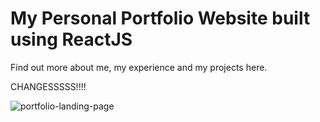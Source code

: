 # My Personal Portfolio Website built using ReactJS
Find out more about me, my experience and my projects here.

CHANGESSSSS!!!!

![portfolio-landing-page](https://user-images.githubusercontent.com/65393091/196028438-76d63fc0-d397-473a-b04c-77c6c6f1b450.png)
